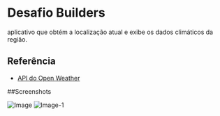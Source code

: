 # Desafio Builders

aplicativo que obtém a localização atual e exibe os dados climáticos da região.

## Referência

- [API do Open Weather](https://openweathermap.org/api)

##Screenshots

![Image](https://drive.google.com/file/d/1cGPOa-czFVrP--WnusH9QLi4f1kr40cF/view)
![Image-1](https://drive.google.com/file/d/1Bl-oBU-XzaPhPO7QWheOx9i0Fkofd-S5/view?usp=sharing)
